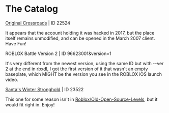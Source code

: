 # The Catalog

</tr><a href="https://www.roblox.com/games/22524/lol">Original Crossroads</a></td> | ID 22524</tr>

It appears that the account holding it was hacked in 2017, but the place itself remains unmodified, and can be opened in the March 2007 client. Have Fun!

</tr>ROBLOX Battle Version 2 | ID 96623001&version=1</tr>

It's very different from the newest version, using the same ID but with --ver 2 at the end in <a href="https://github.com/Modnark/rbxdl/">rbxdl</a></td>, I got the first version of it that wasn't an empty baseplate, which MIGHT be the version you see in the ROBLOX iOS launch video.

</tr><a href="https://www.roblox.com/games/23522/Santas-Winter-Stronghold">Santa's Winter Stronghold</a></td> | ID 23522</tr>

This one for some reason isn't in <a href="https://github.com/Roblox/Old-Open-Source-Levels">Roblox/Old-Open-Source-Levels</a></td>, but it would fit right in. Enjoy!
